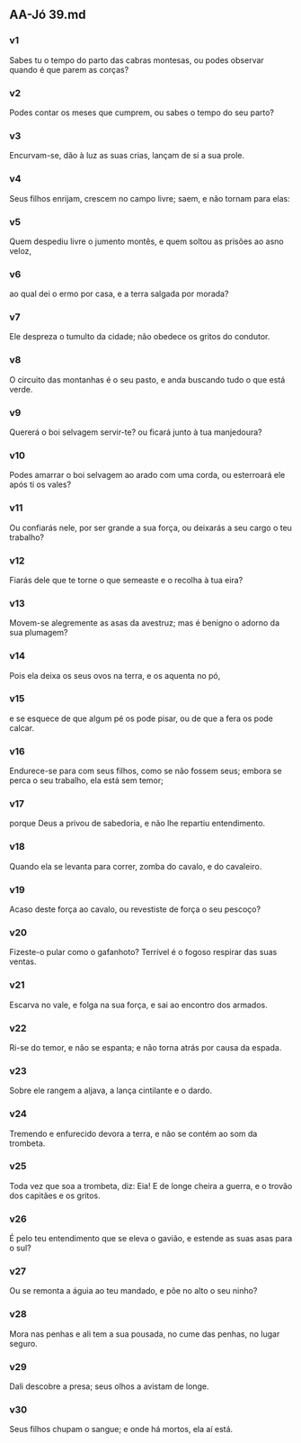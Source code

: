 ## AA-Jó 39.md
### v1
 Sabes tu o tempo do parto das cabras montesas, ou podes observar quando é que parem as corças?
### v2
 Podes contar os meses que cumprem, ou sabes o tempo do seu parto?
### v3
 Encurvam-se, dão à luz as suas crias, lançam de si a sua prole.
### v4
 Seus filhos enrijam, crescem no campo livre; saem, e não tornam para elas:
### v5
 Quem despediu livre o jumento montês, e quem soltou as prisões ao asno veloz,
### v6
 ao qual dei o ermo por casa, e a terra salgada por morada?
### v7
 Ele despreza o tumulto da cidade; não obedece os gritos do condutor.
### v8
 O circuito das montanhas é o seu pasto, e anda buscando tudo o que está verde.
### v9
 Quererá o boi selvagem servir-te? ou ficará junto à tua manjedoura?
### v10
 Podes amarrar o boi selvagem ao arado com uma corda, ou esterroará ele após ti os vales?
### v11
 Ou confiarás nele, por ser grande a sua força, ou deixarás a seu cargo o teu trabalho?
### v12
 Fiarás dele que te torne o que semeaste e o recolha à tua eira?
### v13
 Movem-se alegremente as asas da avestruz; mas é benigno o adorno da sua plumagem?
### v14
 Pois ela deixa os seus ovos na terra, e os aquenta no pó,
### v15
 e se esquece de que algum pé os pode pisar, ou de que a fera os pode calcar.
### v16
 Endurece-se para com seus filhos, como se não fossem seus; embora se perca o seu trabalho, ela está sem temor;
### v17
 porque Deus a privou de sabedoria, e não lhe repartiu entendimento.
### v18
 Quando ela se levanta para correr, zomba do cavalo, e do cavaleiro.
### v19
 Acaso deste força ao cavalo, ou revestiste de força o seu pescoço?
### v20
 Fizeste-o pular como o gafanhoto? Terrível é o fogoso respirar das suas ventas.
### v21
 Escarva no vale, e folga na sua força, e sai ao encontro dos armados.
### v22
 Ri-se do temor, e não se espanta; e não torna atrás por causa da espada.
### v23
 Sobre ele rangem a aljava, a lança cintilante e o dardo.
### v24
 Tremendo e enfurecido devora a terra, e não se contém ao som da trombeta.
### v25
 Toda vez que soa a trombeta, diz: Eia! E de longe cheira a guerra, e o trovão dos capitães e os gritos.
### v26
 É pelo teu entendimento que se eleva o gavião, e estende as suas asas para o sul?
### v27
 Ou se remonta a águia ao teu mandado, e põe no alto o seu ninho?
### v28
 Mora nas penhas e ali tem a sua pousada, no cume das penhas, no lugar seguro.
### v29
 Dali descobre a presa; seus olhos a avistam de longe.
### v30
 Seus filhos chupam o sangue; e onde há mortos, ela aí está.
